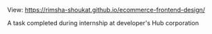 View:
https://rimsha-shoukat.github.io/ecommerce-frontend-design/

A task completed during internship at developer's Hub corporation
